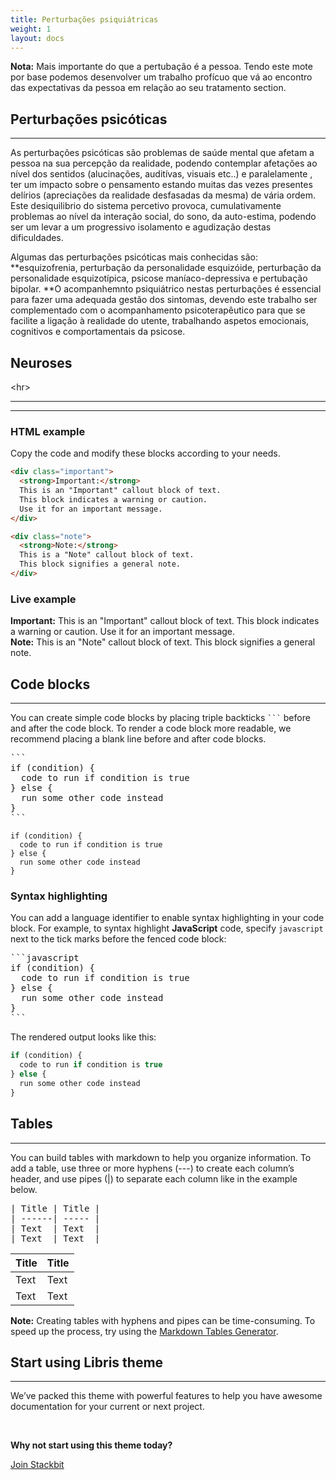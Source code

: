 ```yaml
---
title: Perturbações psiquiátricas
weight: 1
layout: docs
---
```

<div class="note">
  <strong>Nota:</strong> 
  Mais importante do que a pertubação é a pessoa. Tendo este mote por base podemos desenvolver um trabalho profícuo que vá ao encontro das expectativas da pessoa em relação ao seu tratamento</strong> section.
</div>

## Perturbações psicóticas

<hr>

As perturbações psicóticas são problemas de saúde mental que afetam a pessoa na sua percepção da realidade, podendo contemplar afetações ao nível dos sentidos (alucinações, auditívas, visuais etc..) e paralelamente , ter um impacto sobre o pensamento estando muitas das vezes presentes delírios (apreciações da realidade desfasadas da mesma) de vária ordem.  Este desiquilibrio do sistema percetivo provoca, cumulativamente problemas ao nível da interação social, do sono, da auto-estima, podendo ser um levar a um progressivo isolamento e agudização destas dificuldades.

Algumas das perturbações psicóticas mais conhecidas são: **esquizofrenia, perturbação da personalidade esquizóide, perturbação da personalidade esquizotípica, psicose maníaco-depressiva e pertubação bipolar. **O acompanhemnto psiquiátrico nestas perturbações é essencial para fazer uma adequada gestão dos sintomas, devendo este trabalho ser complementado com o acompanhamento psicoterapêutico para que se facilite a ligação à realidade do utente, trabalhando aspetos emocionais, cognitivos e comportamentais da psicose.

## Neuroses

\<hr>

****

***

### HTML example

Copy the code and modify these blocks according to your needs.

```html
<div class="important">
  <strong>Important:</strong> 
  This is an "Important" callout block of text.
  This block indicates a warning or caution. 
  Use it for an important message. 
</div>
```

```html
<div class="note">
  <strong>Note:</strong> 
  This is a "Note" callout block of text. 
  This block signifies a general note.
</div>
```

### Live example

<div class="important">
  <strong>Important:</strong> 
  This is an "Important" callout block of text. 
  This block indicates a warning or caution.
  Use it for an important message. 
</div>

<div class="note">
  <strong>Note:</strong> 
  This is an "Note" callout block of text. 
  This block signifies a general note.
</div>

## Code blocks

<hr>

You can create simple code blocks by placing triple backticks <code>\`\`\`</code> before and after the code block. To render a code block more readable, we recommend placing a blank line before and after code blocks.

<pre>```
if (condition) {
  code to run if condition is true
} else {
  run some other code instead
}
```
</pre>

    if (condition) {
      code to run if condition is true
    } else {
      run some other code instead
    }

### Syntax highlighting

You can add a language identifier to enable syntax highlighting in your code block. For example, to syntax highlight **JavaScript** code, specify `javascript` next to the tick marks before the fenced code block:

<pre>
```javascript
if (condition) {
  code to run if condition is true
} else {
  run some other code instead
}
```
</pre>

The rendered output looks like this:

```javascript
if (condition) {
  code to run if condition is true
} else {
  run some other code instead
}
```

## Tables

<hr>

You can build tables with markdown to help you organize information. To add a table, use three or more hyphens (---) to create each column’s header, and use pipes (|) to separate each column like in the example below.

<pre>
| Title | Title |
| ------| ----- |
| Text  | Text  |
| Text  | Text  |
</pre>

| Title | Title |
| ------| ----- |
| Text  | Text  |
| Text  | Text  |

<div class="note">
  <strong>Note:</strong> 
  Creating tables with hyphens and pipes can be time-consuming. To speed up the process, try using the <a href="http://www.tablesgenerator.com/markdown_tables" >Markdown Tables Generator</a>.
</div>

## Start using Libris theme

<hr>

We’ve packed this theme with powerful features to help you have awesome documentation for your current or next project.

<br>

**Why not start using this theme today?**

<a href="https://www.stackbit.com/" class="button">Join Stackbit</a>
